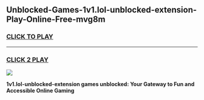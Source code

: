 
## Unblocked-Games-1v1.lol-unblocked-extension-Play-Online-Free-mvg8m
<h3>
<a href="https://premium76.site?title=1v1.lol-unblocked-extension&ref=26A">CLICK TO PLAY</a></h3>
<hr>

<h3>
<a href="https://premium76.site?title=1v1.lol-unblocked-extension&ref=26A">CLICK 2 PLAY</a>
  
</h3>

<a href="https://premium76.site?title=1v1.lol-unblocked-extension&ref=26A"><img src="https://clearcache.store/games.png"></a>


**1v1.lol-unblocked-extension games unblocked: Your Gateway to Fun and Accessible Online Gaming**
